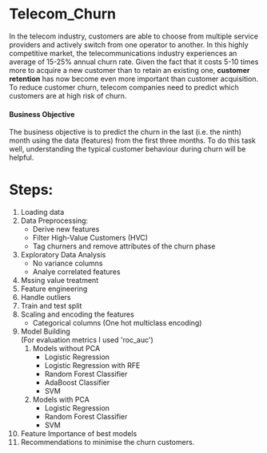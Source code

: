 # Telecom_Churn
In the telecom industry, customers are able to choose from multiple service providers and actively switch from one operator to another. In this highly competitive market, the telecommunications industry experiences an average of 15-25% annual churn rate. Given the fact that it costs 5-10 times more to acquire a new customer than to retain an existing one, **customer retention** has now become even more important than customer acquisition.
<br>
To reduce customer churn, telecom companies need to predict which customers are at high risk of churn.

#### Business Objective

The business objective is to predict the churn in the last (i.e. the ninth) month using the data (features) from the first three months. To do this task well, understanding the typical customer behaviour during churn will be helpful.


# Steps:
1. Loading data
2. Data Preprocessing:
    - Derive new features  
    - Filter High-Value Customers (HVC)
    - Tag churners and remove attributes of the churn phase
3. Exploratory Data Analysis
    - No variance columns
    - Analye correlated features
4. Mssing value treatment
5. Feature engineering
6. Handle outliers
7. Train and test split
8. Scaling and encoding the features
    - Categorical columns (One hot multiclass encoding)
9. Model Building  <br/> (For evaluation metrics I used 'roc_auc')
    1. Models without PCA <br/>
        - Logistic Regression<br/>
        - Logistic Regression with RFE<br/>
        - Random Forest Classifier<br/>
        - AdaBoost Classifier<br/>
        - SVM<br/>
    2. Models with PCA <br/>
        - Logistic Regression<br/>
        - Random Forest Classifier<br/>
        - SVM<br/>
10. Feature Importance of best models <br/>
11. Recommendations to minimise the churn customers.
